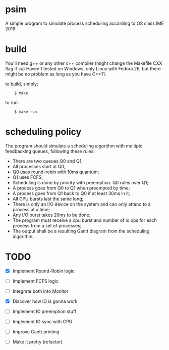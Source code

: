 psim
=====

A simple program to simulate process scheduling according to OS class IME 2018.

build
=====
You'll need g++ or any other c++ compiler (might change the Makefile CXX flag if so)
Haven't tested on Windows, only Linux with Fedora 26, but there might be no problem as long as you
have C++11.

to build, simply:
        
        $ make

to run:

        $ make run

scheduling policy
=================

The program should simulate a scheduling algorithm with multiple feedbacking queues, following these rules:

  - There are two queues Q0 and Q1;
  - All processes start at Q0;
  - Q0 uses round-robin with 10ms quantum;
  - Q1 uses FCFS;
  - Scheduling is done by priority with preemption. Q0 rules over Q1;
  - A process goes from Q0 to Q1 when preempted by time;
  - A process goes from Q1 back to Q0 if at least 30ms in it;
  - All CPU bursts last the same long;
  - There is only an I/O device on the system and can only attend to a process at a time;
  - Any I/O burst takes 20ms to be done;
  - The program must receive a cpu burst and number of io ops for each process from a set of processes;
  - The output shall be a resulting Gantt diagram from the scheduling algorithm;

TODO
====

  - [x] Implement Round-Robin logic
  - [ ] Implement FCFS logic
  - [ ] Integrate both into Monitor
  - [x] Discover how IO is gonna work
  - [ ] Implement IO preemption stuff 
  - [ ] Implement IO sync with CPU 
  - [ ] Improve Gantt printing
  - [ ] Make it pretty (refactor)


